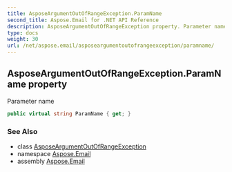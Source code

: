 ```yaml
---
title: AsposeArgumentOutOfRangeException.ParamName
second_title: Aspose.Email for .NET API Reference
description: AsposeArgumentOutOfRangeException property. Parameter name
type: docs
weight: 30
url: /net/aspose.email/asposeargumentoutofrangeexception/paramname/
---
```

## AsposeArgumentOutOfRangeException.ParamName property

Parameter name

```csharp
public virtual string ParamName { get; }
```

### See Also

* class [AsposeArgumentOutOfRangeException](../)
* namespace [Aspose.Email](../../asposeargumentoutofrangeexception/)
* assembly [Aspose.Email](../../../)


